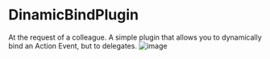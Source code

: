 # DinamicBindPlugin
 At the request of a colleague.
A simple plugin that allows you to dynamically bind an Action Event, but to delegates.
![image](https://user-images.githubusercontent.com/72274260/192732042-f79453e5-8843-4d3e-be65-1fafffd9293d.png)
